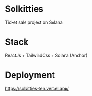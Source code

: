 # Solkitties
Ticket sale project on Solana

# Stack
ReactJs + TailwindCss + Solana (Anchor)

# Deployment
https://solkitties-ten.vercel.app/